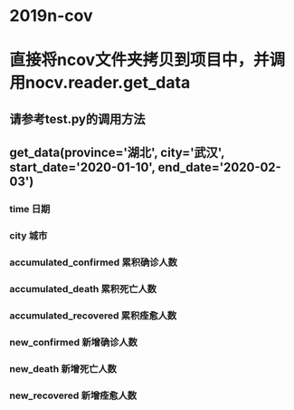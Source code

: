 # 2019n-cov
# 直接将ncov文件夹拷贝到项目中，并调用nocv.reader.get_data
## 请参考test.py的调用方法
## get_data(province='湖北', city='武汉', start_date='2020-01-10', end_date='2020-02-03')
### time 日期
### city 城市
### accumulated_confirmed 累积确诊人数
### accumulated_death 累积死亡人数
### accumulated_recovered 累积痊愈人数
### new_confirmed 新增确诊人数
### new_death 新增死亡人数
### new_recovered 新增痊愈人数